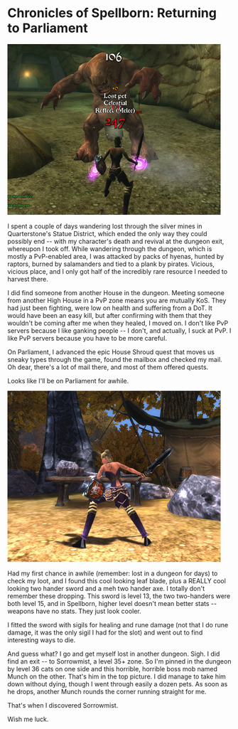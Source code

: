 # Chronicles of Spellborn: Returning to Parliament

![sb_client-2009-04-26-20-09-32-00](../uploads/2009/04/sb_client-2009-04-26-20-09-32-00.jpg "sb_client-2009-04-26-20-09-32-00")

I spent a couple of days wandering lost through the silver mines in Quarterstone's Statue District, which ended the only way they could possibly end -- with my character's death and revival at the dungeon exit, whereupon I took off. While wandering through the dungeon, which is mostly a PvP-enabled area, I was attacked by packs of hyenas, hunted by raptors, burned by salamanders and tied to a plank by pirates. Vicious, vicious place, and I only got half of the incredibly rare resource I needed to harvest there. 

I did find someone from another House in the dungeon. Meeting someone from another High House in a PvP zone means you are mutually KoS. They had just been fighting, were low on health and suffering from a DoT. It would have been an easy kill, but after confirming with them that they wouldn't be coming after me when they healed, I moved on. I don't like PvP servers because I like ganking people -- I don't, and actually, I suck at PvP. I like PvP servers because you have to be more careful.

On Parliament, I advanced the epic House Shroud quest that moves us sneaky types through the game, found the mailbox and checked my mail. Oh dear, there's a lot of mail there, and most of them offered quests.

Looks like I'll be on Parliament for awhile.

![sb_client-2009-04-26-19-50-10-19](../uploads/2009/04/sb_client-2009-04-26-19-50-10-19.jpg "sb_client-2009-04-26-19-50-10-19")

Had my first chance in awhile (remember: lost in a dungeon for days) to check my loot, and I found this cool looking leaf blade, plus a REALLY cool looking two hander sword and a meh two hander axe. I totally don't remember these dropping. This sword is level 13, the two two-handers were both level 15, and in Spellborn, higher level doesn't mean better stats -- weapons have no stats. They just look cooler.

I fitted the sword with sigils for healing and rune damage (not that I do rune damage, it was the only sigil I had for the slot) and went out to find interesting ways to die.

And guess what? I go and get myself lost in another dungeon. Sigh. I did find an exit -- to Sorrowmist, a level 35+ zone. So I'm pinned in the dungeon by level 36 cats on one side and this horrible, horrible boss mob named Munch on the other. That's him in the top picture. I did manage to take him down without dying, though I went through easily a dozen pets. As soon as he drops, another Munch rounds the corner running straight for me.

That's when I discovered Sorrowmist.

Wish me luck.


